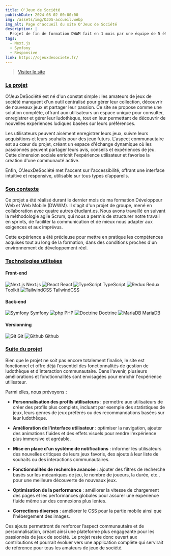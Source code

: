 ```yaml
---
title: O'Jeux de Société
publishDate: 2024-08-02 00:00:00
img: /assets/img/OJDS-accueil.webp
img_alt: Page d'accueil du site O'Jeux de Société
description: |
  Projet de fin de formation DWWM fait en 1 mois par une équipe de 5 étudiants
tags:
  - Next.js
  - Symfony
  - Responsive
link: https://ojeuxdesociete.fr/
---
```





> <a href="https://www.ojeuxdesociete.fr/" target=_blank>Visiter le site</a>  


### <ins>Le projet</ins>

O'JeuxDeSociété est né d'un constat simple : les amateurs de jeux de société manquent d'un outil centralisé pour gérer leur collection, découvrir de nouveaux jeux et partager leur passion. Ce site se propose comme une solution complète, offrant aux utilisateurs un espace unique pour consulter, enregistrer et gérer leur ludothèque, tout en leur permettant de découvrir de nouvelles expériences ludiques basées sur leurs préférences.

Les utilisateurs peuvent aisément enregistrer leurs jeux, suivre leurs acquisitions et leurs souhaits pour des jeux futurs. L'aspect communautaire est au cœur du projet, créant un espace d'échange dynamique où les passionnés peuvent partager leurs avis, conseils et expériences de jeu. Cette dimension sociale enrichit l'expérience utilisateur et favorise la création d'une communauté active.

Enfin, O'JeuxDeSociété met l'accent sur l'accessibilité, offrant une interface intuitive et responsive, utilisable sur tous types d’appareils.

### <ins>Son contexte</ins>

Ce projet a été réalisé durant le dernier mois de ma formation Développeur Web et Web Mobile (DWWM). Il s'agit d'un projet de groupe, mené en collaboration avec quatre autres étudiant.es. Nous avons travaillé en suivant la méthodologie agile Scrum, qui nous a permis de structurer notre travail en sprints, de faciliter la communication et de mieux nous adapter aux exigences et aux imprévus.

Cette expérience a été précieuse pour mettre en pratique les compétences acquises tout au long de la formation, dans des conditions proches d'un environnement de développement réel.

### <ins>Technologies utilisées</ins>

#### Front-end

![Next.js](/svg/nextjs_icon_dark.svg) Next.js
![React](/svg/react.svg) React
![TypeScript](/svg/typescript.svg) TypeScript
![Redux](/svg/redux.svg) Redux Toolkit
![TailwindCSS](/svg/tailwindcss.svg) TailwindCSS

#### Back-end

![Symfony](/svg/symfony.svg) Symfony
![php](/svg/php.svg) PHP
![Doctrine](/svg/doctrine.svg) Doctrine
![MariaDB](/svg/mariadb.svg) MariaDB

#### Versionning

![Git](/svg/git.svg) Git
![Github](/svg/github.svg) Github

### <ins>Suite du projet</ins>

Bien que le projet ne soit pas encore totalement finalisé, le site est fonctionnel et offre déjà l’essentiel des fonctionnalités de gestion de ludothèque et d'interaction communautaire. Dans l'avenir, plusieurs améliorations et fonctionnalités sont envisagées pour enrichir l'expérience utilisateur. 

Parmi elles, nous prévoyons :

- __Personnalisation des profils utilisateurs__  : permettre aux utilisateurs de créer des profils plus complets, incluant par exemple des statistiques de jeux, leurs genres de jeux préférés ou des recommandations basées sur leur ludothèque.

- __Amélioration de l'interface utilisateur__ : optimiser la navigation, ajouter des animations fluides et des effets visuels pour rendre l'expérience plus immersive et agréable.
  
- __Mise en place d'un système de notifications__ : informer les utilisateurs des nouvelles critiques de leurs jeux favoris, des ajouts à leur liste de souhaits ou des interactions communautaires.

- __Fonctionnalités de recherche avancée__ : ajouter des filtres de recherche basés sur les mécaniques de jeu, le nombre de joueurs, la durée, etc., pour une meilleure découverte de nouveaux jeux.

- __Optimisation de la performance__ : améliorer la vitesse de chargement des pages et les performances globales pour assurer une expérience fluide même sur des connexions plus lentes.

- __Corrections diverses__ : améliorer le CSS pour la partie mobile ainsi que l'hébergement des images.


Ces ajouts permettront de renforcer l’aspect communautaire et de personnalisation, créant ainsi une plateforme plus engageante pour les passionnés de jeux de société. Le projet reste donc ouvert aux contributions et pourrait évoluer vers une application complète qui servirait de référence pour tous les amateurs de jeux de société.